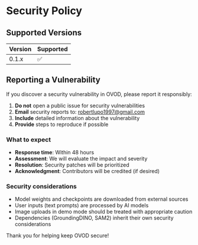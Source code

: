 # Security Policy

## Supported Versions

| Version | Supported          |
| ------- | ------------------ |
| 0.1.x   | :white_check_mark: |

## Reporting a Vulnerability

If you discover a security vulnerability in OVOD, please report it responsibly:

1. **Do not** open a public issue for security vulnerabilities
2. **Email** security reports to: robertlupo1997@gmail.com
3. **Include** detailed information about the vulnerability
4. **Provide** steps to reproduce if possible

### What to expect

- **Response time**: Within 48 hours
- **Assessment**: We will evaluate the impact and severity
- **Resolution**: Security patches will be prioritized
- **Acknowledgment**: Contributors will be credited (if desired)

### Security considerations

- Model weights and checkpoints are downloaded from external sources
- User inputs (text prompts) are processed by AI models
- Image uploads in demo mode should be treated with appropriate caution
- Dependencies (GroundingDINO, SAM2) inherit their own security considerations

Thank you for helping keep OVOD secure!